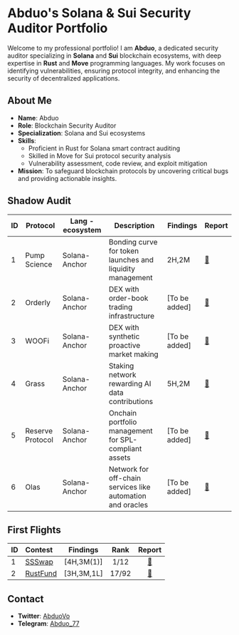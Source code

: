 # Abduo's Solana & Sui Security Auditor Portfolio

Welcome to my professional portfolio! I am **Abduo**, a dedicated security auditor specializing in **Solana** and **Sui** blockchain ecosystems, with deep expertise in **Rust** and **Move** programming languages. My work focuses on identifying vulnerabilities, ensuring protocol integrity, and enhancing the security of decentralized applications.

## About Me

- **Name**: Abduo
- **Role**: Blockchain Security Auditor
- **Specialization**: Solana and Sui ecosystems
- **Skills**: 
  - Proficient in Rust for Solana smart contract auditing
  - Skilled in Move for Sui protocol security analysis
  - Vulnerability assessment, code review, and exploit mitigation
- **Mission**: To safeguard blockchain protocols by uncovering critical bugs and providing actionable insights.

## Shadow Audit

| ID | Protocol         | Lang - ecosystem | Description                                                | Findings       | Report                                  |
|----|------------------|------------------|------------------------------------------------------------|----------------|-----------------------------------------|
| 1  | Pump Science     | Solana-Anchor    | Bonding curve for token launches and liquidity management  | 2H,2M | [📄](https://github.com/Abduovv/reports/blob/main/shadow_audit/Pump%20Science%20Protocol%20Security%20Audit%20Report.pdf) |
| 2  | Orderly          | Solana-Anchor    | DEX with order-book trading infrastructure                 | [To be added]  | [📄](https://example.com/orderly-report)     |
| 3  | WOOFi            | Solana-Anchor    | DEX with synthetic proactive market making                 | [To be added]  | [📄](https://example.com/woofi-report)      |
| 4  | Grass            | Solana-Anchor    | Staking network rewarding AI data contributions             | 5H,2M  | [📄](https://github.com/Abduovv/reports/blob/main/shadow_audit/Grass%20Protocol%20Security%20Audit%20Report.pdf)      |
| 5  | Reserve Protocol | Solana-Anchor    | Onchain portfolio management for SPL-compliant assets      | [To be added]  | [📄](https://example.com/reserve-report)    |
| 6  | Olas             | Solana-Anchor    | Network for off-chain services like automation and oracles | [To be added]  | [📄](https://example.com/olas-report)       |

## First Flights 
| ID | Contest | Findings | Rank | Report |
|:--------|:---------|:------:|:------:|:------:|
|1|[SSSwap](https://codehawks.cyfrin.io/c/2025-05-ssswap)|[4H,3M(1)]|1/12|[📄](https://github.com/Abduovv/reports/blob/main/first_flight/SSSwap%20-%20Findings%20Report.pdf)|
|2|[RustFund](https://codehawks.cyfrin.io/c/2025-03-rustfund)|[3H,3M,1L]|17/92|[📄](https://github.com/Abduovv/reports/blob/main/first_flight/RustFund%20-%20Findings%20Report.pdf)|



## Contact

- **Twitter**: [AbduoVo](https://x.com/AbduoVo)
- **Telegram**: [Abduo_77](https://t.me/Abduo_77)
